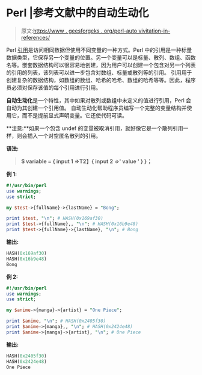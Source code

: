 # Perl |参考文献中的自动生动化

> 原文:[https://www . geesforgeks . org/perl-auto vivitation-in-references/](https://www.geeksforgeeks.org/perl-autovivification-in-references/)

Perl [引用](https://www.geeksforgeeks.org/perl-references/)是访问相同数据但使用不同变量的一种方式。Perl 中的引用是一种标量数据类型，它保存另一个变量的位置。另一个变量可以是标量、散列、数组、函数名等。嵌套数据结构可以很容易地创建，因为用户可以创建一个包含对另一个列表的引用的列表，该列表可以进一步包含对数组、标量或散列等的引用。
引用用于创建复杂的数据结构，如数组的数组、哈希的哈希、数组的哈希等等。因此，程序员必须对保存该值的每个引用进行引用。

**自动生动化**是一个特性，其中如果对散列或数组中未定义的值进行引用，Perl 会自动为其创建一个引用值。
自动生动化帮助程序员编写一个完整的变量结构并使用它，而不是提前显式声明变量。它还使代码可读。

**注意:**如果一个包含 undef 的变量被取消引用，就好像它是一个散列引用一样，则会插入一个对空匿名散列的引用。

**语法:**

> **$ variable = {
> input 1 =>T2】{
> input 2 =>' value '
> }
> }；**

**例 1:**

```perl
#!/usr/bin/perl
use warnings;
use strict;

my $test->{fullName}->{lastName} = "Bong";

print $test, "\n"; # HASH(0x169af30)
print $test->{fullName},, "\n"; # HASH(0x16b9e48)
print $test->{fullName}->{lastName}, "\n"; # Bong
```

**输出:**

```perl
HASH(0x169af30)
HASH(0x16b9e48)
Bong
```

**例 2:**

```perl
#!/usr/bin/perl
use warnings;
use strict;

my $anime->{manga}->{artist} = "One Piece";

print $anime, "\n"; # HASH(0x2405f30)
print $anime->{manga},, "\n"; # HASH(0x2424e48)
print $anime->{manga}->{artist}, "\n"; # One Piece
```

**输出:**

```perl
HASH(0x2405f30)
HASH(0x2424e48)
One Piece
```